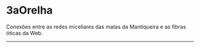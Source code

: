 # 3aOrelha
Conexões entre as redes miceliares das matas da Mantiqueira e as fibras óticas da Web.

---
